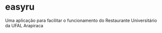 # easyru
Uma aplicação para facilitar o funcionamento do Restaurante Universitário da UFAL Arapiraca
